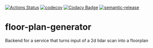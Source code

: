 [![Actions Status](https://github.com/tsteffek/floor-plan-generator/workflows/Build%26Test/badge.svg)](https://github.com/tsteffek/floor-plan-generator/actions)
[![codecov](https://codecov.io/gh/tsteffek/floor-plan-generator/branch/master/graph/badge.svg?token=i6LwRB7f1F)](https://codecov.io/gh/tsteffek/floor-plan-generator)
[![Codacy Badge](https://api.codacy.com/project/badge/Grade/1191b4613f1040db91a5b549b7aefa3b)](https://www.codacy.com?utm_source=github.com&amp;utm_medium=referral&amp;utm_content=tsteffek/floor-plan-generator&amp;utm_campaign=Badge_Grade)
[![semantic-release](https://img.shields.io/badge/%20%20%F0%9F%93%A6%F0%9F%9A%80-semantic--release-e10079.svg)](https://github.com/semantic-release/semantic-release)

# floor-plan-generator
Backend for a service that turns input of a 2d lidar scan into a floorplan
